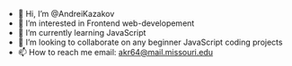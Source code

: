 - 👋 Hi, I’m @AndreiKazakov
- 👀 I’m interested in Frontend web-developement
- 🌱 I’m currently learning JavaScript
- 💞️ I’m looking to collaborate on any beginner JavaScript coding projects
- 📫 How to reach me email: akr64@mail.missouri.edu

<!---
AndreiKazakovx/AndreiKazakovx is a ✨ special ✨ repository because its `README.md` (this file) appears on your GitHub profile.
You can click the Preview link to take a look at your changes.
--->
